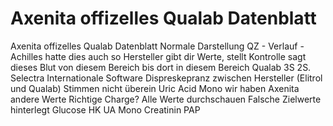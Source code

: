# Axenita offizelles Qualab Datenblatt

Axenita offizelles Qualab Datenblatt
Normale Darstellung QZ - Verlauf - Achilles hatte dies auch so
Hersteller gibt dir Werte, stellt Kontrolle sagt dieses Blut von diesem Bereich bis dort in diesem Bereich
Qualab 3S 2S.
Selectra Internationale Software
Dispreskepranz zwischen Hersteller (Elitrol und Qualab)
Stimmen nicht überein Uric Acid Mono wir haben
Axenita andere Werte
Richtige Charge? Alle Werte durchschauen
Falsche Zielwerte hinterlegt
Glucose HK
UA Mono
Creatinin PAP